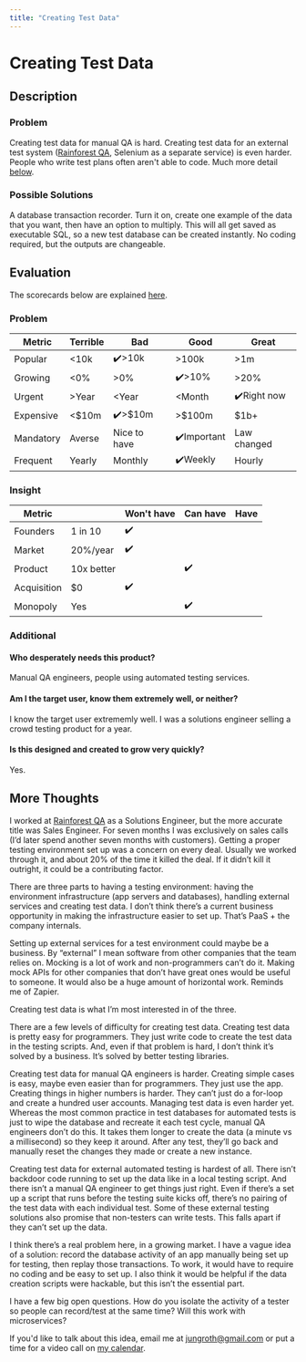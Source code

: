 ```yaml
---
title: "Creating Test Data"
---
```

# Creating Test Data
## Description
### Problem
Creating test data for manual QA is hard. Creating test data for an external test system ([Rainforest QA](https://rainforestqa.com), Selenium as a separate service) is even harder. People who write test plans often aren't able to code. Much more detail [below](#more-thoughts).
### Possible Solutions
A database transaction recorder. Turn it on, create one example of the data that you want, then have an option to multiply. This will all get saved as executable SQL, so a new test database can be created instantly. No coding required, but the outputs are changeable.

## Evaluation
The scorecards below are explained [here](/scorecards-explained).
### Problem
|  Metric   | Terrible | Bad        | Good        | Great        |
| --------- | ------ | ------------ | --------- | ----------- |
| Popular   | <10k   | ✔️>10k         | >100k     | >1m         |
| Growing   | <0%    | >0%          | ✔️>10%      | >20%         |
| Urgent    | >Year  | <Year        | <Month    | ✔️Right now   |
| Expensive | <$10m  | ✔️>$10m       | >$100m    | $1b+        |
| Mandatory | Averse | Nice to have | ✔️Important | Law changed |
| Frequent  | Yearly | Monthly      | ✔️Weekly    | Hourly      |

### Insight
|   Metric    |            | Won't have | Can have | Have |
| ----------- | ---------- | ---------- | -------- | ---- |
| Founders    | 1 in 10    |     ✔️       |          |      |
| Market      | 20%/year   |      ✔️      |          |      |
| Product     | 10x better |            |      ✔️    |      |
| Acquisition | $0         |      ✔️      |          |      |
| Monopoly    | Yes        |            |     ✔️     |      |

### Additional
#### Who desperately needs this product?
Manual QA engineers, people using automated testing services.

#### Am I the target user, know them extremely well, or neither?
I know the target user extrememly well. I was a solutions engineer selling a crowd testing product for a year.

#### Is this designed and created to grow very quickly?
Yes.

## More Thoughts
I worked at [Rainforest QA](https://rainforestqa.com) as a Solutions Engineer, but the more accurate title was Sales Engineer. For seven months I was exclusively on sales calls (I’d later spend another seven months with customers). Getting a proper testing environment set up was a concern on every deal. Usually we worked through it, and about 20% of the time it killed the deal. If it didn’t kill it outright, it could be a contributing factor.

There are three parts to having a testing environment: having the environment infrastructure (app servers and databases), handling external services and creating test data. I don’t think there’s a current business opportunity in making the infrastructure easier to set up. That’s PaaS + the company internals.

Setting up external services for a test environment could maybe be a business. By “external” I mean software from other companies that the team relies on. Mocking is a lot of work and non-programmers can’t do it. Making mock APIs for other companies that don’t have great ones would be useful to someone. It would also be a huge amount of horizontal work. Reminds me of Zapier.

Creating test data is what I’m most interested in of the three. 

There are a few levels of difficulty for creating test data. Creating test data is pretty easy for programmers. They just write code to create the test data in the testing scripts. And, even if that problem is hard, I don’t think it’s solved by a business. It’s solved by better testing libraries.

Creating test data for manual QA engineers is harder. Creating simple cases is easy, maybe even easier than for programmers. They just use the app. Creating things in higher numbers is harder. They can’t just do a for-loop and create a hundred user accounts. Managing test data is even harder yet. Whereas the most common practice in test databases for automated tests is just to wipe the database and recreate it each test cycle, manual QA engineers don’t do this. It takes them longer to create the data (a minute vs a millisecond) so they keep it around. After any test, they’ll go back and manually reset the changes they made or create a new instance.

Creating test data for external automated testing is hardest of all. There isn’t backdoor code running to set up the data like in a local testing script. And there isn’t a manual QA engineer to get things just right. Even if there’s a set up a script that runs before the testing suite kicks off, there’s no pairing of the test data with each individual test. Some of these external testing solutions also promise that non-testers can write tests. This falls apart if they can’t set up the data.

I think there’s a real problem here, in a growing market. I have a vague idea of a solution: record the database activity of an app manually being set up for testing, then replay those transactions. To work, it would have to require no coding and be easy to set up. I also think it would be helpful if the data creation scripts were hackable, but this isn’t the essential part.

I have a few big open questions. How do you isolate the activity of a tester so people can record/test at the same time? Will this work with microservices?

If you'd like to talk about this idea, email me at [jungroth@gmail.com](mailto:jungroth@gmail.com) or put a time for a video call on [my calendar](https://calendly.com/travisjungroth/30min).
